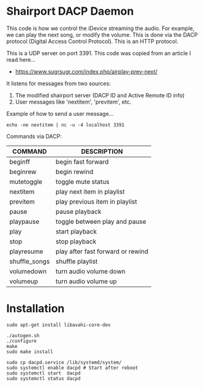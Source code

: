 # Shairport DACP Daemon

This code is how we control the iDevice streaming the audio.  For example,
we can play the next song, or modify the volume.  This is done via the
DACP protocol (Digital Access Control Protocol).  This is an HTTP protocol.

This is a UDP server on port 3391.  This code was copied from an article
I read here...

* https://www.sugrsugr.com/index.php/airplay-prev-next/

It listens for messages from two sources:

 1) The modified shairport server (DACP ID and Active Remote ID info) 
 2) User messages like 'nextitem', 'previtem', etc.

Example of how to send a user message...

    echo -ne nextitem | nc -u -4 localhost 3391

Commands via DACP:

| COMMAND      | DESCRIPTION                       |
|--------------|-----------------------------------|
|beginff       | begin fast forward                |
|beginrew      | begin rewind                      |
|mutetoggle    | toggle mute status                |
|nextitem      | play next item in playlist        |
|previtem      | play previous item in playlist    |
|pause         | pause playback                    |
|playpause     | toggle between play and pause     |
|play          | start playback                    |
|stop          | stop playback                     |
|playresume    | play after fast forward or rewind |
|shuffle_songs | shuffle playlist                  |
|volumedown    | turn audio volume down            |
|volumeup      | turn audio volume up              |

# Installation

    sudo apt-get install libavahi-core-dev

    ./autogen.sh
    ./configure
    make
    sudo make install

    sudo cp dacpd.service /lib/systemd/system/
    sudo systemctl enable dacpd # Start after reboot
    sudo systemctl start  dacpd
    sudo systemctl status dacpd

